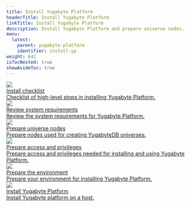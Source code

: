 ```yaml
---
title: Install Yugabyte Platform
headerTitle: Install Yugabyte Platform
linkTitle: Install Yugabyte Platform
description: Install Yugabyte Platform and prepare universe nodes.
menu:
  latest:
    parent: yugabyte-platform
    identifier: install-yp
weight: 642
isTocNested: true
showAsideToc: true
---
```


<div class="row">

  <div class="col-12 col-md-6 col-lg-12 col-xl-6">
    <a class="section-link icon-offset" href="install-checklist/">
      <div class="head">
        <img class="icon" src="/images/section_icons/manage/diagnostics.png" aria-hidden="true" />
        <div class="title">Install checklist</div>
      </div>
      <div class="body">
        Checklist of high-level stops in installing Yugabyte Platform.
      </div>
    </a>
  </div>

  <div class="col-12 col-md-6 col-lg-12 col-xl-6">
    <a class="section-link icon-offset" href="review-system-reqs/">
      <div class="head">
        <img class="icon" src="/images/section_icons/manage/diagnostics.png" aria-hidden="true" />
        <div class="title">Review system requirements</div>
      </div>
      <div class="body">
        Review the system requirements for Yugabyte Platform.
      </div>
    </a>
  </div>

  <div class="col-12 col-md-6 col-lg-12 col-xl-6">
    <a class="section-link icon-offset" href="prepare-universe-nodes/">
      <div class="head">
        <img class="icon" src="/images/section_icons/manage/diagnostics.png" aria-hidden="true" />
        <div class="title">Prepare universe nodes</div>
      </div>
      <div class="body">
        Prepare nodes used for creating YugabyteDB universes.
      </div>
    </a>
  </div>

  <div class="col-12 col-md-6 col-lg-12 col-xl-6">
    <a class="section-link icon-offset" href="prepare-access-privileges/">
      <div class="head">
        <img class="icon" src="/images/section_icons/manage/diagnostics.png" aria-hidden="true" />
        <div class="title">Prepare access and privileges</div>
      </div>
      <div class="body">
        Prepare access and privileges needed for installing and using Yugabyte Platform.
      </div>
    </a>
  </div>

  <div class="col-12 col-md-6 col-lg-12 col-xl-6">
    <a class="section-link icon-offset" href="prepare-environment/">
      <div class="head">
        <img class="icon" src="/images/section_icons/manage/diagnostics.png" aria-hidden="true" />
        <div class="title">Prepare the environment</div>
      </div>
      <div class="body">
        Prepare your environment for installing Yugabyte Platform.
      </div>
    </a>
  </div>

  <div class="col-12 col-md-6 col-lg-12 col-xl-6">
    <a class="section-link icon-offset" href="install-yugabyte-platform/">
      <div class="head">
        <img class="icon" src="/images/section_icons/manage/diagnostics.png" aria-hidden="true" />
        <div class="title">Install Yugabyte Platform</div>
      </div>
      <div class="body">
        Install Yugabyte platform on a host.
      </div>
    </a>
  </div>

</div>
